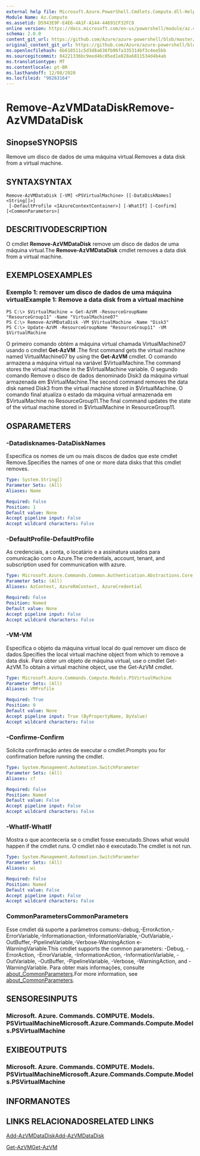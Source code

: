 ```yaml
---
external help file: Microsoft.Azure.PowerShell.Cmdlets.Compute.dll-Help.xml
Module Name: Az.Compute
ms.assetid: D5943E9F-E4E6-4A1F-A144-44691CF32FC8
online version: https://docs.microsoft.com/en-us/powershell/module/az.compute/remove-azvmdatadisk
schema: 2.0.0
content_git_url: https://github.com/Azure/azure-powershell/blob/master/src/Compute/Compute/help/Remove-AzVMDataDisk.md
original_content_git_url: https://github.com/Azure/azure-powershell/blob/master/src/Compute/Compute/help/Remove-AzVMDataDisk.md
ms.openlocfilehash: 6b618511c5d3d8a636fb96fa335314bf3c4ee5bb
ms.sourcegitcommit: 04221336bc9eed46c05ed1e828a6811534d4b4ab
ms.translationtype: MT
ms.contentlocale: pt-BR
ms.lasthandoff: 12/08/2020
ms.locfileid: "98263164"
---
```

# <span data-ttu-id="8c7b3-101">Remove-AzVMDataDisk</span><span class="sxs-lookup"><span data-stu-id="8c7b3-101">Remove-AzVMDataDisk</span></span>

## <span data-ttu-id="8c7b3-102">Sinopse</span><span class="sxs-lookup"><span data-stu-id="8c7b3-102">SYNOPSIS</span></span>
<span data-ttu-id="8c7b3-103">Remove um disco de dados de uma máquina virtual.</span><span class="sxs-lookup"><span data-stu-id="8c7b3-103">Removes a data disk from a virtual machine.</span></span>

## <span data-ttu-id="8c7b3-104">SYNTAX</span><span class="sxs-lookup"><span data-stu-id="8c7b3-104">SYNTAX</span></span>

```
Remove-AzVMDataDisk [-VM] <PSVirtualMachine> [[-DataDiskNames] <String[]>]
 [-DefaultProfile <IAzureContextContainer>] [-WhatIf] [-Confirm] [<CommonParameters>]
```

## <span data-ttu-id="8c7b3-105">DESCRITIVO</span><span class="sxs-lookup"><span data-stu-id="8c7b3-105">DESCRIPTION</span></span>
<span data-ttu-id="8c7b3-106">O cmdlet **Remove-AzVMDataDisk** remove um disco de dados de uma máquina virtual.</span><span class="sxs-lookup"><span data-stu-id="8c7b3-106">The **Remove-AzVMDataDisk** cmdlet removes a data disk from a virtual machine.</span></span>

## <span data-ttu-id="8c7b3-107">EXEMPLOS</span><span class="sxs-lookup"><span data-stu-id="8c7b3-107">EXAMPLES</span></span>

### <span data-ttu-id="8c7b3-108">Exemplo 1: remover um disco de dados de uma máquina virtual</span><span class="sxs-lookup"><span data-stu-id="8c7b3-108">Example 1: Remove a data disk from a virtual machine</span></span>
```
PS C:\> $VirtualMachine = Get-AzVM -ResourceGroupName "ResourceGroup11" -Name "VirtualMachine07" 
PS C:\> Remove-AzVMDataDisk -VM $VirtualMachine -Name "Disk3"
PS C:\> Update-AzVM -ResourceGroupName "ResourceGroup11" -VM $VirtualMachine
```

<span data-ttu-id="8c7b3-109">O primeiro comando obtém a máquina virtual chamada VirtualMachine07 usando o cmdlet **Get-AzVM** .</span><span class="sxs-lookup"><span data-stu-id="8c7b3-109">The first command gets the virtual machine named VirtualMachine07 by using the **Get-AzVM** cmdlet.</span></span>
<span data-ttu-id="8c7b3-110">O comando armazena a máquina virtual na variável $VirtualMachine.</span><span class="sxs-lookup"><span data-stu-id="8c7b3-110">The command stores the virtual machine in the $VirtualMachine variable.</span></span>
<span data-ttu-id="8c7b3-111">O segundo comando Remove o disco de dados denominado Disk3 da máquina virtual armazenada em $VirtualMachine.</span><span class="sxs-lookup"><span data-stu-id="8c7b3-111">The second command removes the data disk named Disk3 from the virtual machine stored in $VirtualMachine.</span></span>
<span data-ttu-id="8c7b3-112">O comando final atualiza o estado da máquina virtual armazenada em $VirtualMachine no ResourceGroup11.</span><span class="sxs-lookup"><span data-stu-id="8c7b3-112">The final command updates the state of the virtual machine stored in $VirtualMachine in ResourceGroup11.</span></span>

## <span data-ttu-id="8c7b3-113">OS</span><span class="sxs-lookup"><span data-stu-id="8c7b3-113">PARAMETERS</span></span>

### <span data-ttu-id="8c7b3-114">-Datadisknames</span><span class="sxs-lookup"><span data-stu-id="8c7b3-114">-DataDiskNames</span></span>
<span data-ttu-id="8c7b3-115">Especifica os nomes de um ou mais discos de dados que este cmdlet Remove.</span><span class="sxs-lookup"><span data-stu-id="8c7b3-115">Specifies the names of one or more data disks that this cmdlet removes.</span></span>

```yaml
Type: System.String[]
Parameter Sets: (All)
Aliases: Name

Required: False
Position: 1
Default value: None
Accept pipeline input: False
Accept wildcard characters: False
```

### <span data-ttu-id="8c7b3-116">-DefaultProfile</span><span class="sxs-lookup"><span data-stu-id="8c7b3-116">-DefaultProfile</span></span>
<span data-ttu-id="8c7b3-117">As credenciais, a conta, o locatário e a assinatura usados para comunicação com o Azure.</span><span class="sxs-lookup"><span data-stu-id="8c7b3-117">The credentials, account, tenant, and subscription used for communication with azure.</span></span>

```yaml
Type: Microsoft.Azure.Commands.Common.Authentication.Abstractions.Core.IAzureContextContainer
Parameter Sets: (All)
Aliases: AzContext, AzureRmContext, AzureCredential

Required: False
Position: Named
Default value: None
Accept pipeline input: False
Accept wildcard characters: False
```

### <span data-ttu-id="8c7b3-118">-VM</span><span class="sxs-lookup"><span data-stu-id="8c7b3-118">-VM</span></span>
<span data-ttu-id="8c7b3-119">Especifica o objeto da máquina virtual local do qual remover um disco de dados.</span><span class="sxs-lookup"><span data-stu-id="8c7b3-119">Specifies the local virtual machine object from which to remove a data disk.</span></span>
<span data-ttu-id="8c7b3-120">Para obter um objeto de máquina virtual, use o cmdlet Get-AzVM.</span><span class="sxs-lookup"><span data-stu-id="8c7b3-120">To obtain a virtual machine object, use the Get-AzVM cmdlet.</span></span>

```yaml
Type: Microsoft.Azure.Commands.Compute.Models.PSVirtualMachine
Parameter Sets: (All)
Aliases: VMProfile

Required: True
Position: 0
Default value: None
Accept pipeline input: True (ByPropertyName, ByValue)
Accept wildcard characters: False
```

### <span data-ttu-id="8c7b3-121">-Confirme</span><span class="sxs-lookup"><span data-stu-id="8c7b3-121">-Confirm</span></span>
<span data-ttu-id="8c7b3-122">Solicita confirmação antes de executar o cmdlet.</span><span class="sxs-lookup"><span data-stu-id="8c7b3-122">Prompts you for confirmation before running the cmdlet.</span></span>

```yaml
Type: System.Management.Automation.SwitchParameter
Parameter Sets: (All)
Aliases: cf

Required: False
Position: Named
Default value: False
Accept pipeline input: False
Accept wildcard characters: False
```

### <span data-ttu-id="8c7b3-123">-WhatIf</span><span class="sxs-lookup"><span data-stu-id="8c7b3-123">-WhatIf</span></span>
<span data-ttu-id="8c7b3-124">Mostra o que aconteceria se o cmdlet fosse executado.</span><span class="sxs-lookup"><span data-stu-id="8c7b3-124">Shows what would happen if the cmdlet runs.</span></span> <span data-ttu-id="8c7b3-125">O cmdlet não é executado.</span><span class="sxs-lookup"><span data-stu-id="8c7b3-125">The cmdlet is not run.</span></span>

```yaml
Type: System.Management.Automation.SwitchParameter
Parameter Sets: (All)
Aliases: wi

Required: False
Position: Named
Default value: False
Accept pipeline input: False
Accept wildcard characters: False
```

### <span data-ttu-id="8c7b3-126">CommonParameters</span><span class="sxs-lookup"><span data-stu-id="8c7b3-126">CommonParameters</span></span>
<span data-ttu-id="8c7b3-127">Esse cmdlet dá suporte a parâmetros comuns:-debug,-ErrorAction,-ErrorVariable,-Informationaction,-InformationVariable,-OutVariable,-OutBuffer,-PipelineVariable,-Verbose-WarningAction e-WarningVariable.</span><span class="sxs-lookup"><span data-stu-id="8c7b3-127">This cmdlet supports the common parameters: -Debug, -ErrorAction, -ErrorVariable, -InformationAction, -InformationVariable, -OutVariable, -OutBuffer, -PipelineVariable, -Verbose, -WarningAction, and -WarningVariable.</span></span> <span data-ttu-id="8c7b3-128">Para obter mais informações, consulte [about_CommonParameters](http://go.microsoft.com/fwlink/?LinkID=113216).</span><span class="sxs-lookup"><span data-stu-id="8c7b3-128">For more information, see [about_CommonParameters](http://go.microsoft.com/fwlink/?LinkID=113216).</span></span>

## <span data-ttu-id="8c7b3-129">SENSORES</span><span class="sxs-lookup"><span data-stu-id="8c7b3-129">INPUTS</span></span>

### <span data-ttu-id="8c7b3-130">Microsoft. Azure. Commands. COMPUTE. Models. PSVirtualMachine</span><span class="sxs-lookup"><span data-stu-id="8c7b3-130">Microsoft.Azure.Commands.Compute.Models.PSVirtualMachine</span></span>

## <span data-ttu-id="8c7b3-131">EXIBE</span><span class="sxs-lookup"><span data-stu-id="8c7b3-131">OUTPUTS</span></span>

### <span data-ttu-id="8c7b3-132">Microsoft. Azure. Commands. COMPUTE. Models. PSVirtualMachine</span><span class="sxs-lookup"><span data-stu-id="8c7b3-132">Microsoft.Azure.Commands.Compute.Models.PSVirtualMachine</span></span>

## <span data-ttu-id="8c7b3-133">INFORMA</span><span class="sxs-lookup"><span data-stu-id="8c7b3-133">NOTES</span></span>

## <span data-ttu-id="8c7b3-134">LINKS RELACIONADOS</span><span class="sxs-lookup"><span data-stu-id="8c7b3-134">RELATED LINKS</span></span>

[<span data-ttu-id="8c7b3-135">Add-AzVMDataDisk</span><span class="sxs-lookup"><span data-stu-id="8c7b3-135">Add-AzVMDataDisk</span></span>](./Add-AzVMDataDisk.md)

[<span data-ttu-id="8c7b3-136">Get-AzVM</span><span class="sxs-lookup"><span data-stu-id="8c7b3-136">Get-AzVM</span></span>](./Get-AzVM.md)


